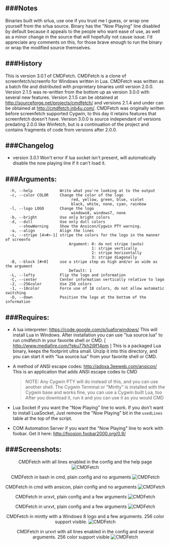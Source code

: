 ###Notes
---
Binaries built with srlua, use one if you trust me I guess, or wrap one yourself from the srlua source. Binary has the "Now Playing" line disabled by default because it appeals to the people who want ease of use, as well as a minor change in the source that will hopefully not cause issue. I'd appreciate any comments on this, for those brave enough to run the binary or wrap the modified source themselves.

###History
---
This is version 3.0.1 of CMDFetch. CMDFetch is a clone of screenfetch/screenfo for Windows written in Lua. CMDFetch was written as a batch file and distributed with proprietary binaries until version 2.0.0. Version 2.1.5 was re-written from the bottom up as version 3.0.0 with several new features. Version 2.1.5 can be obtained at http://sourceforge.net/projects/cmdfetch/ and versions 2.1.4 and under can be obtained at http://cmdfetch.inb4u.com/. CMDFetch was originally written before screenfetch supported Cygwin, to this day it retains features that screenfetch doesn't have. Version 3.0.0 is source independant of versions predating 2.0.0 like Winfetch, but is a continuation of the project and contains fragments of code from versions after 2.0.0. 

###Changelog
---
+  version 3.0.1
   Won't error if lua socket isn't present, will automatically disable the now playing line if it can't load it.

###Arguments:
---
```
  -h, --help            Write what you're looking at to the output
  -c, --color COLOR     Change the color of the logo
                             red, yellow, green, blue, violet
                             black, white, none, cyan, rainbow
  -l, --logo LOGO       Change the logo
                             windows8, windows7, none
  -b, --bright          Use only bright colors
  -d, --dull            Use only dull colors
      --showWarning     Show the Ansicon/Cygwin PTY warning.
  -a, --align           Align the lines
  -s, --stripe [4>#>-1] stripe the colors for the logo in the manner of screenfo
                            Argument: 0: do not stripe (auto)
                                      1: stripe vertically
                                      2: stripe horizontally
                                      3: stripe diagonally
  -B, --block [#>0]     use a stripe step as high and/or as wide as the argument
                            Default: 1
  -L, --lefty           Flip the logo and information
  -C, --center          Center information vertically relative to logo
  -2, --256color        Use 256 colors
  -1, --18color         Force use of 18 colors, do not allow automatic switching
  -D, --down            Position the logo at the bottom of the information
```

###Requires:
---
+  A lua interpreter:
   https://code.google.com/p/luaforwindows/
   This will install Lua in Windows.
   After installation you can use "lua source.lua" to run cmdfetch
   in your favorite shell or CMD.
   [ http://www.mediafire.com/?eku77kh2i9f14pm ] 
   This is a packaged Lua binary, keeps the footprint ultra small.
   Unzip it into this directory, and you can start it
   with "lua source.lua" from your favorite shell or CMD.
+  A method of ANSI escape codes:
   http://adoxa.3eeweb.com/ansicon/ This is an application that adds ANSI escape codes to CMD
   >NOTE: Any Cygwin PTY will do instead of this, and you can use
   >another shell. The Cygwin Terminal or "Mintty" is installed with
   >the Cygwin base and works fine, you can use a Cygwin built Lua, too
   >After you download it, run it and you can use it as you would CMD

+  Lua Socket if you want the "Now Playing" line to work. If you don't want to install LuaSocket,
   Just remove the "Now Playing" bit in the ```usedLines``` table at the top of the script.
+  COM Automation Server if you want the "Now Playing" line to work with foobar. Get it here: http://foosion.foobar2000.org/0.9/

###Screenshots:
---

<p align="center">
	CMDFetch with all lines enabled in the config and the help page
	<img src="http://goput.it/u29z.png" alt="CMDFetch"/>
</p>
<p align="center">
	CMDFetch in bash in cmd, plain config and no arguments
	<img src="http://goput.it/g3kw.png" alt="CMDFetch"/>
</p>
<p align="center">
	CMDFetch in cmd with ansicon, plain config and no arguments
	<img src="http://goput.it/h3po.png" alt="CMDFetch"/>
</p>
<p align="center">
	CMDFetch in urxvt, plain config and a few arguments
	<img src="http://goput.it/2jvh.png" alt="CMDFetch"/>
</p>
<p align="center">
	CMDFetch in urxvt, plain config and a few arguments
	<img src="http://goput.it/2jvh.png" alt="CMDFetch"/>
</p>
<p align="center">
	CMDFetch in mintty with a Windows 8 logo and a few arguments. 256 color support visible.
	<img src="http://goput.it/5lal.png" alt="CMDFetch"/>
</p>
<p align="center">
	CMDFetch in urxvt with all lines enabled in the config and several arguments. 256 color support visible
	<img src="http://goput.it/0miy.png" alt="CMDFetch"/>
</p>